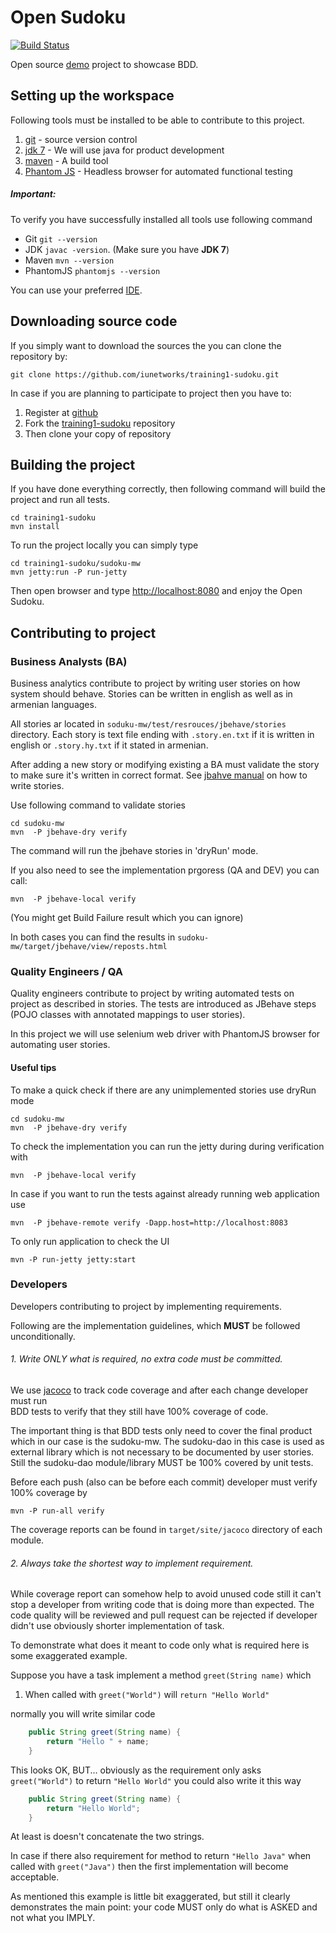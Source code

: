 # Open Sudoku 
 
[![Build Status](https://travis-ci.org/iunetworks/training1-sudoku.svg)](https://travis-ci.org/iunetworks/training1-sudoku)  

Open source [demo](http://212.34.226.170/) project to showcase BDD.

## Setting up the workspace

Following tools must be installed to be able to contribute to this project.

1. [git](http://git-scm.com/) - source version control
2. [jdk 7](http://www.oracle.com/technetwork/java/javase/downloads/jdk7-downloads-1880260.html) - We will use java for product development 
3. [maven](http://maven.apache.org/download.cgi) - A build tool 
4. [Phantom JS](http://phantomjs.org/download.html) - Headless browser for automated functional testing

##### Important:
To verify you have successfully installed all tools use following command

- Git
 `git --version`
- JDK `javac -version`. (Make sure you have **JDK 7**)
- Maven `mvn --version`
- PhantomJS `phantomjs --version`

You can use your preferred [IDE](http://en.wikipedia.org/wiki/Comparison_of_integrated_development_environments#Java). 

## Downloading source code

If you simply want to download the sources the you can clone the repository by:

    git clone https://github.com/iunetworks/training1-sudoku.git

In case if you are planning to participate to project then you have to:

1. Register at [github](https://github.com)
2. Fork the [training1-sudoku](https://github.com/iunetworks/training1-sudoku) repository
3. Then clone your copy of repository

## Building the project

If you have done everything correctly, then following command will build the project and run all tests. 

    cd training1-sudoku
    mvn install

To run the project locally you can simply type

    cd training1-sudoku/sudoku-mw
    mvn jetty:run -P run-jetty

Then open browser and type [http://localhost:8080](http://localhost:8080) and enjoy the Open Sudoku.

## Contributing to project

### Business Analysts (BA)
Business analytics contribute to project by writing user stories on how system should behave. Stories can be written
in english as well as in armenian languages. 

All stories ar located in `soduku-mw/test/resrouces/jbehave/stories` 
directory. Each story is text file ending with `.story.en.txt` if it is written in english or `.story.hy.txt` if 
it stated in armenian.

After adding a new story or modifying existing a BA must validate the story to make sure it's written in correct format.
See [jbahve manual](http://jbehave.org/reference/stable/developing-stories.html#writing) on how to write stories.

Use following command to validate stories

    cd sudoku-mw
    mvn  -P jbehave-dry verify

The command will run the jbehave stories in 'dryRun' mode.

If you also need to see the implementation prgoress (QA and DEV) you can call:

    mvn  -P jbehave-local verify

(You might get Build Failure result which you can ignore)

In both cases you can find the results in `sudoku-mw/target/jbehave/view/reposts.html`
  

### Quality Engineers / QA

Quality engineers contribute to project by writing automated tests on project as described in stories. The tests are
introduced as JBehave steps (POJO classes with annotated mappings to user stories). 

In this project we will use selenium web driver with PhantomJS browser for automating user stories.
 
#### Useful tips

To make a quick check if there are any unimplemented stories use dryRun mode

    cd sudoku-mw
    mvn  -P jbehave-dry verify
    
To check the implementation you can run the jetty during during verification with

    mvn  -P jbehave-local verify

In case if you want to run the tests against  already running web application use

    mvn  -P jbehave-remote verify -Dapp.host=http://localhost:8083 
    
To only run application to check the UI

    mvn -P run-jetty jetty:start


### Developers

Developers contributing to project by implementing requirements. 

Following are the implementation guidelines, which **MUST**  be followed unconditionally.
  
###### 1. Write ONLY what is required, no extra code must be committed.

We use [jacoco](http://www.eclemma.org/jacoco/) to track code coverage and after each change developer must run  
BDD tests to verify that they still have 100% coverage of code. 

The important thing is that BDD tests only need to cover the final product which in our case is the sudoku-mw. The
sudoku-dao in this case is used as external library which is not necessary to be documented by user stories. 
Still the sudoku-dao module/library MUST be 100% covered by unit tests.
 
Before each push (also can be before each commit) developer must verify 100% coverage by
 
    mvn -P run-all verify
    
The coverage reports can be found in `target/site/jacoco` directory of each module.

###### 2. Always take the shortest way to implement requirement.

While coverage report can somehow help to avoid unused code still it can't stop a developer from writing code that
is doing more than expected. The code quality will be reviewed and pull request can be rejected if developer didn't use
obviously shorter implementation of task.

To demonstrate what does it meant to code only what is required here is some exaggerated example.

Suppose you have a task implement a method `greet(String name)` which 
 
 1. When called with `greet("World")` will `return "Hello World"`
 
 normally you will write similar code
 
```java
    public String greet(String name) {
        return "Hello " + name;
    }
```

This looks OK, BUT... obviously as the requirement only asks `greet("World")` to return `"Hello World"` you could also write it this way 

```java
    public String greet(String name) {
        return "Hello World";
    }
```

At least is doesn't concatenate the two strings.

In case if there also requirement for method to return `"Hello Java"` when called with `greet("Java")` then the first
implementation will become acceptable.

As mentioned this example is little bit exaggerated, but still it clearly demonstrates the main point: your code MUST only do 
what is ASKED and not what you IMPLY.

